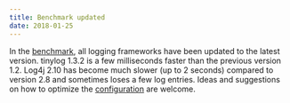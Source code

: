 ```yaml
---
title: Benchmark updated
date: 2018-01-25
---
```


In the [benchmark](benchmark), all logging frameworks have been updated to the latest version. tinylog 1.3.2 is a few milliseconds faster than the previous version 1.2. Log4j 2.10 has become much slower (up to 2 seconds) compared to version 2.8 and sometimes loses a few log entries. Ideas and suggestions on how to optimize the [configuration](configuration) are welcome.
